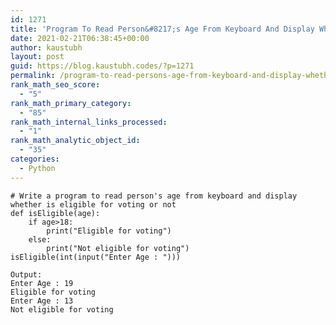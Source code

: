 ```yaml
---
id: 1271
title: 'Program To Read Person&#8217;s Age From Keyboard And Display Whether Is Eligible For Voting Or Not'
date: 2021-02-21T06:38:45+00:00
author: kaustubh
layout: post
guid: https://blog.kaustubh.codes/?p=1271
permalink: /program-to-read-persons-age-from-keyboard-and-display-whether-is-eligible-for-voting-or-not/
rank_math_seo_score:
  - "5"
rank_math_primary_category:
  - "85"
rank_math_internal_links_processed:
  - "1"
rank_math_analytic_object_id:
  - "35"
categories:
  - Python
---
```

<pre class="wp-block-code"><code># Write a program to read person's age from keyboard and display whether is eligible for voting or not
def isEligible(age):
    if age>18:
        print("Eligible for voting")
    else:
        print("Not eligible for voting")
isEligible(int(input("Enter Age : ")))</code></pre>

<pre class="wp-block-code"><code>Output:
Enter Age : 19
Eligible for voting
Enter Age : 13
Not eligible for voting</code></pre>